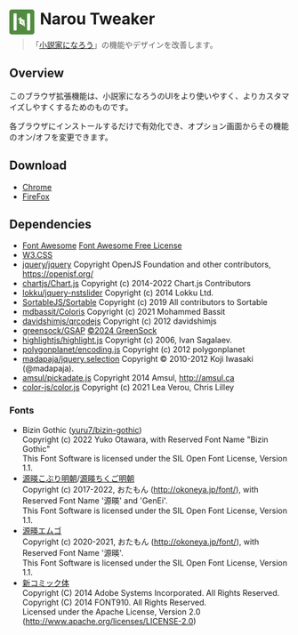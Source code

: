 # <img src="app/assets/icons/icon.png" width="45" align="left" style="margin-right: 10px"> Narou Tweaker

> 「[小説家になろう](https://syosetu.com/)」の機能やデザインを改善します。

## Overview
このブラウザ拡張機能は、小説家になろうのUIをより使いやすく、よりカスタマイズしやすくするためのものです。

各ブラウザにインストールするだけで有効化でき、オプション画面からその機能のオン/オフを変更できます。

## Download
* [Chrome](https://chromewebstore.google.com/detail/ihenjmpgnkmihnoogkokhgboafifphlp)
* [FireFox](https://addons.mozilla.org/ja/firefox/addon/narou-tweaker/)

## Dependencies
* [Font Awesome](https://fontawesome.com/) [Font Awesome Free License](https://fontawesome.com/license/free)
* [W3.CSS](https://www.w3schools.com/w3css/w3css_downloads.asp)
* [jquery/jquery](https://github.com/jquery/jquery) Copyright OpenJS Foundation and other contributors, https://openjsf.org/
* [chartjs/Chart.js](https://github.com/chartjs/Chart.js) Copyright (c) 2014-2022 Chart.js Contributors
* [lokku/jquery-nstslider](https://github.com/lokku/jquery-nstslider) Copyright (c) 2014 Lokku Ltd.
* [SortableJS/Sortable](https://github.com/SortableJS/Sortable) Copyright (c) 2019 All contributors to Sortable
* [mdbassit/Coloris](https://github.com/mdbassit/Coloris) Copyright (c) 2021 Mohammed Bassit
* [davidshimjs/qrcodejs](https://github.com/davidshimjs/qrcodejs) Copyright (c) 2012 davidshimjs
* [greensock/GSAP](https://github.com/greensock/GSAP) [©2024 GreenSock](https://gsap.com/licensing/)
* [highlightjs/highlight.js](https://github.com/highlightjs/highlight.js) Copyright (c) 2006, Ivan Sagalaev.
* [polygonplanet/encoding.js](https://github.com/polygonplanet/encoding.js) Copyright (c) 2012 polygonplanet
* [madapaja/jquery.selection](https://github.com/madapaja/jquery.selection) Copyright © 2010-2012 Koji Iwasaki (@madapaja).
* [amsul/pickadate.js](https://github.com/amsul/pickadate.js) Copyright 2014 Amsul, http://amsul.ca
* [color-js/color.js](https://github.com/color-js/color.js) Copyright (c) 2021 Lea Verou, Chris Lilley

### Fonts
* Bizin Gothic ([yuru7/bizin-gothic](https://github.com/yuru7/bizin-gothic))<br>Copyright (c) 2022 Yuko Otawara, with Reserved Font Name "Bizin Gothic"<br>This Font Software is licensed under the SIL Open Font License, Version 1.1.
* [源暎こぶり明朝](https://okoneya.jp/font/genei-koburimin.html)/[源暎ちくご明朝](https://okoneya.jp/font/genei-chikumin.html)<br>Copyright (c) 2017-2022, おたもん (http://okoneya.jp/font/), with Reserved Font Name '源暎' and 'GenEi'.<br>This Font Software is licensed under the SIL Open Font License, Version 1.1.
* [源暎エムゴ](https://okoneya.jp/font/genei-m-gothic.html)<br>Copyright (c) 2020-2021, おたもん (http://okoneya.jp/font/), with Reserved Font Name '源暎'.<br>This Font Software is licensed under the SIL Open Font License, Version 1.1.
* [新コミック体](https://www.font910.jp/font-list/conposite-comic.html)<br>Copyright (C) 2014 Adobe Systems Incorporated. All Rights Reserved.<br>Copyright (C) 2014 FONT910. All Rights Reserved.<br>Licensed under the Apache License, Version 2.0 (http://www.apache.org/licenses/LICENSE-2.0)
